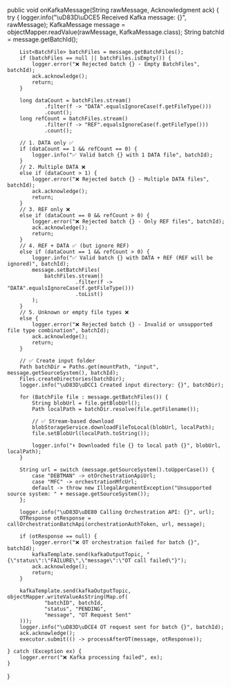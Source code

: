public void onKafkaMessage(String rawMessage, Acknowledgment ack) {
    try {
        logger.info("\uD83D\uDCE5 Received Kafka message: {}", rawMessage);
        KafkaMessage message = objectMapper.readValue(rawMessage, KafkaMessage.class);
        String batchId = message.getBatchId();

        List<BatchFile> batchFiles = message.getBatchFiles();
        if (batchFiles == null || batchFiles.isEmpty()) {
            logger.error("❌ Rejected batch {} - Empty BatchFiles", batchId);
            ack.acknowledge();
            return;
        }

        long dataCount = batchFiles.stream()
                .filter(f -> "DATA".equalsIgnoreCase(f.getFileType()))
                .count();
        long refCount = batchFiles.stream()
                .filter(f -> "REF".equalsIgnoreCase(f.getFileType()))
                .count();

        // 1. DATA only ✅
        if (dataCount == 1 && refCount == 0) {
            logger.info("✅ Valid batch {} with 1 DATA file", batchId);
        }
        // 2. Multiple DATA ❌
        else if (dataCount > 1) {
            logger.error("❌ Rejected batch {} - Multiple DATA files", batchId);
            ack.acknowledge();
            return;
        }
        // 3. REF only ❌
        else if (dataCount == 0 && refCount > 0) {
            logger.error("❌ Rejected batch {} - Only REF files", batchId);
            ack.acknowledge();
            return;
        }
        // 4. REF + DATA ✅ (but ignore REF)
        else if (dataCount == 1 && refCount > 0) {
            logger.info("✅ Valid batch {} with DATA + REF (REF will be ignored)", batchId);
            message.setBatchFiles(
                batchFiles.stream()
                          .filter(f -> "DATA".equalsIgnoreCase(f.getFileType()))
                          .toList()
            );
        }
        // 5. Unknown or empty file types ❌
        else {
            logger.error("❌ Rejected batch {} - Invalid or unsupported file type combination", batchId);
            ack.acknowledge();
            return;
        }

        // ✅ Create input folder
        Path batchDir = Paths.get(mountPath, "input", message.getSourceSystem(), batchId);
        Files.createDirectories(batchDir);
        logger.info("\uD83D\uDCC1 Created input directory: {}", batchDir);

        for (BatchFile file : message.getBatchFiles()) {
            String blobUrl = file.getBlobUrl();
            Path localPath = batchDir.resolve(file.getFilename());

            // ✅ Stream-based download
            blobStorageService.downloadFileToLocal(blobUrl, localPath);
            file.setBlobUrl(localPath.toString());

            logger.info("⬇️ Downloaded file {} to local path {}", blobUrl, localPath);
        }

        String url = switch (message.getSourceSystem().toUpperCase()) {
            case "DEBTMAN" -> otOrchestrationApiUrl;
            case "MFC" -> orchestrationMfcUrl;
            default -> throw new IllegalArgumentException("Unsupported source system: " + message.getSourceSystem());
        };

        logger.info("\uD83D\uDE80 Calling Orchestration API: {}", url);
        OTResponse otResponse = callOrchestrationBatchApi(orchestrationAuthToken, url, message);

        if (otResponse == null) {
            logger.error("❌ OT orchestration failed for batch {}", batchId);
            kafkaTemplate.send(kafkaOutputTopic, "{\"status\":\"FAILURE\",\"message\":\"OT call failed\"}");
            ack.acknowledge();
            return;
        }

        kafkaTemplate.send(kafkaOutputTopic, objectMapper.writeValueAsString(Map.of(
                "batchID", batchId,
                "status", "PENDING",
                "message", "OT Request Sent"
        )));
        logger.info("\uD83D\uDCE4 OT request sent for batch {}", batchId);
        ack.acknowledge();
        executor.submit(() -> processAfterOT(message, otResponse));

    } catch (Exception ex) {
        logger.error("❌ Kafka processing failed", ex);
    }
}
